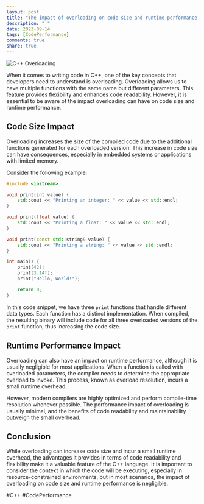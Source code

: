 ```yaml
---
layout: post
title: "The impact of overloading on code size and runtime performance in C++"
description: " "
date: 2023-09-14
tags: [CodePerformance]
comments: true
share: true
---
```


![C++ Overloading](https://example.com/c++_overloading.png)

When it comes to writing code in C++, one of the key concepts that developers need to understand is overloading. Overloading allows us to have multiple functions with the same name but different parameters. This feature provides flexibility and enhances code readability. However, it is essential to be aware of the impact overloading can have on code size and runtime performance.

## Code Size Impact

Overloading increases the size of the compiled code due to the additional functions generated for each overloaded version. This increase in code size can have consequences, especially in embedded systems or applications with limited memory.

Consider the following example:

```cpp
#include <iostream>

void print(int value) {
    std::cout << "Printing an integer: " << value << std::endl;
}

void print(float value) {
    std::cout << "Printing a float: " << value << std::endl;
}

void print(const std::string& value) {
    std::cout << "Printing a string: " << value << std::endl;
}

int main() {
    print(42);
    print(3.14f);
    print("Hello, World!");

    return 0;
}
```

In this code snippet, we have three `print` functions that handle different data types. Each function has a distinct implementation. When compiled, the resulting binary will include code for all three overloaded versions of the `print` function, thus increasing the code size.

## Runtime Performance Impact

Overloading can also have an impact on runtime performance, although it is usually negligible for most applications. When a function is called with overloaded parameters, the compiler needs to determine the appropriate overload to invoke. This process, known as overload resolution, incurs a small runtime overhead.

However, modern compilers are highly optimized and perform compile-time resolution whenever possible. The performance impact of overloading is usually minimal, and the benefits of code readability and maintainability outweigh the small overhead.

## Conclusion

While overloading can increase code size and incur a small runtime overhead, the advantages it provides in terms of code readability and flexibility make it a valuable feature of the C++ language. It is important to consider the context in which the code will be executing, especially in resource-constrained environments, but in most scenarios, the impact of overloading on code size and runtime performance is negligible.

#C++ #CodePerformance